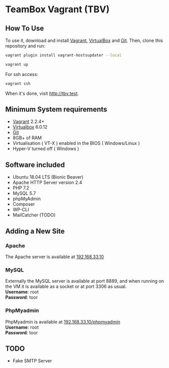 # TeamBox Vagrant (TBV)

## How To Use

To use it, download and install [Vagrant](https://www.vagrantup.com), [VirtualBox](https://www.virtualbox.org/) and [Git](https://git-scm.com/). Then, clone this repository and run:

```bash
vagrant plugin install vagrant-hostsupdater --local
```

```bash
vagrant up
```

For ssh access:
```bash
vagrant ssh
```
When it's done, visit http://tbv.test.

## Minimum System requirements

- [Vagrant](https://www.vagrantup.com) 2.2.4+
- [Virtualbox](https://www.virtualbox.org) 6.0.12
- [Git](https://git-scm.com/) 
- 8GB+ of RAM
- Virtualisation ( VT-X ) enabled in the BIOS ( Windows/Linux )
- Hyper-V turned off ( Windows )

## Software included

- Ubuntu 18.04 LTS (Bionic Beaver)
- Apache HTTP Server version 2.4
- PHP 7.2
- MySQL 5.7
- phpMyAdmin 
- Composer
- WP-CLI
- MailCatcher (TODO)

## Adding a New Site


### Apache
The Apache server is available at [192.168.33.10](http://192.168.33.10)

### MySQL
Externally the MySQL server is available at port 8889, and when running on the VM it is available as a socket or at port 3306 as usual.  
**Username**: root  
**Password**: toor

### PhpMyadmin
PhpMyadmin is available at [192.168.33.10/phpmyadmin](http://192.168.33.10/phpmyadmin)  
**Username**: root  
**Password**: toor

## TODO

- Fake SMTP Server